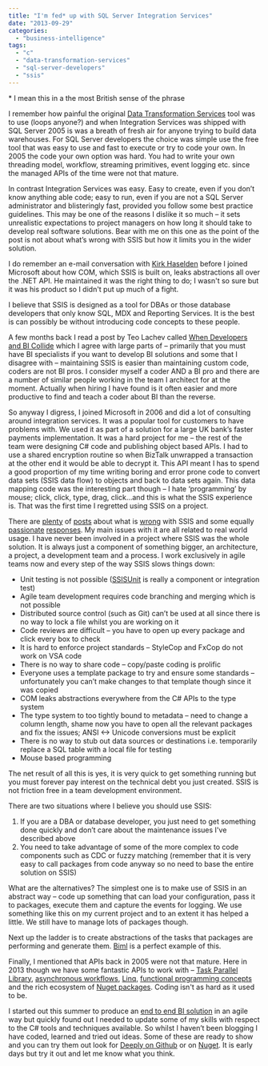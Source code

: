 ```yaml
---
title: "I'm fed* up with SQL Server Integration Services"
date: "2013-09-29"
categories: 
  - "business-intelligence"
tags: 
  - "c"
  - "data-transformation-services"
  - "sql-server-developers"
  - "ssis"
---
```


\* I mean this in a the most British sense of the phrase

I remember how painful the original [Data Transformation Services](http://en.wikipedia.org/wiki/Data_Transformation_Services) tool was to use (loops anyone?) and when Integration Services was shipped with SQL Server 2005 is was a breath of fresh air for anyone trying to build data warehouses. For SQL Server developers the choice was simple use the free tool that was easy to use and fast to execute or try to code your own. In 2005 the code your own option was hard. You had to write your own threading model, workflow, streaming primitives, event logging etc. since the managed APIs of the time were not that mature.

In contrast Integration Services was easy. Easy to create, even if you don’t know anything able code; easy to run, even if you are not a SQL Server administrator and blisteringly fast, provided you follow some best practice guidelines. This may be one of the reasons I dislike it so much – it sets unrealistic expectations to project managers on how long it should take to develop real software solutions. Bear with me on this one as the point of the post is not about what’s wrong with SSIS but how it limits you in the wider solution.

I do remember an e-mail conversation with [Kirk Haselden](http://www.linkedin.com/in/knightreign) before I joined Microsoft about how COM, which SSIS is built on, leaks abstractions all over the .NET API. He maintained it was the right thing to do; I wasn't so sure but it was his product so I didn't put up much of a fight.

I believe that SSIS is designed as a tool for DBAs or those database developers that only know SQL, MDX and Reporting Services. It is the best is can possibly be without introducing code concepts to these people.

A few months back I read a post by Teo Lachev called [When Developers and BI Collide](http://prologika.com/CS/blogs/blog/archive/2013/03/09/when-developers-and-bi-collide.aspx) which I agree with large parts of – primarily that you must have BI specialists if you want to develop BI solutions and some that I disagree with – maintaining SSIS is easier than maintaining custom code, coders are not BI pros. I consider myself a coder AND a BI pro and there are a number of similar people working in the team I architect for at the moment. Actually when hiring I have found is it often easier and more productive to find and teach a coder about BI than the reverse.

So anyway I digress, I joined Microsoft in 2006 and did a lot of consulting around integration services. It was a popular tool for customers to have problems with. We used it as part of a solution for a large UK bank’s faster payments implementation. It was a hard project for me – the rest of the team were designing C# code and publishing object based APIs. I had to use a shared encryption routine so when BizTalk unwrapped a transaction at the other end it would be able to decrypt it. This API meant I has to spend a good proportion of my time writing boring and error prone code to convert data sets (SSIS data flow) to objects and back to data sets again. This data mapping code was the interesting part though – I hate ‘programming’ by mouse; click, click, type, drag, click...and this is what the SSIS experience is. That was the first time I regretted using SSIS on a project.

There are [plenty](http://ayende.com/Wiki/I+Hate+SSIS.ashx) of [posts](http://ayende.com/blog/992/ssis-debugging-frustrations) about what is [wrong](http://ayende.com/blog/2659/ssis-the-backlash) with SSIS and some equally [passionate](http://consultingblogs.emc.com/jamiethomson/archive/2007/07/27/SSIS_3A00_-The-backlash-continues.aspx) [responses](http://consultingblogs.emc.com/jamiethomson/archive/2007/07/30/SSIS_3A00_-A-response-from-Microsoft-to-the-growing-criticism.aspx). My main issues with it are all related to real world usage. I have never been involved in a project where SSIS was the whole solution. It is always just a component of something bigger, an architecture, a project, a development team and a process. I work exclusively in agile teams now and every step of the way SSIS slows things down:

- Unit testing is not possible ([SSISUnit](http://ssisunit.codeplex.com/) is really a component or integration test)
- Agile team development requires code branching and merging which is not possible
- Distributed source control (such as Git) can’t be used at all since there is no way to lock a file whilst you are working on it
- Code reviews are difficult – you have to open up every package and click every box to check
- It is hard to enforce project standards – StyleCop and FxCop do not work on VSA code
- There is no way to share code – copy/paste coding is prolific
- Everyone uses a template package to try and ensure some standards – unfortunately you can’t make changes to that template though since it was copied
- COM leaks abstractions everywhere from the C# APIs to the type system
- The type system to too tightly bound to metadata – need to change a column length, shame now you have to open all the relevant packages and fix the issues; ANSI <-> Unicode conversions must be explicit
- There is no way to stub out data sources or destinations i.e. temporarily replace a SQL table with a local file for testing
- Mouse based programming

The net result of all this is yes, it is very quick to get something running but you must forever pay interest on the technical debt you just created. SSIS is not friction free in a team development environment.

There are two situations where I believe you should use SSIS:

1. If you are a DBA or database developer, you just need to get something done quickly and don’t care about the maintenance issues I've described above
2. You need to take advantage of some of the more complex to code components such as CDC or fuzzy matching (remember that it is very easy to call packages from code anyway so no need to base the entire solution on SSIS)

What are the alternatives? The simplest one is to make use of SSIS in an abstract way – code up something that can load your configuration, pass it to packages, execute them and capture the events for logging. We use something like this on my current project and to an extent it has helped a little. We still have to manage lots of packages though.

Next up the ladder is to create abstractions of the tasks that packages are performing and generate them. [Biml](http://www.varigence.com/Products/Biml/Capabilities) is a perfect example of this.

Finally, I mentioned that APIs back in 2005 were not that mature. Here in 2013 though we have some fantastic APIs to work with – [Task Parallel Library](http://msdn.microsoft.com/en-us/library/dd460717.aspx), [asynchronous workflows](http://msdn.microsoft.com/en-us/library/vstudio/hh191443.aspx), [Linq](http://msdn.microsoft.com/en-us/library/vstudio/bb397926.aspx), [functional programming concepts](http://aabs.wordpress.com/2008/04/16/functional-programming-in-csharp-higher-order-functions/) and the rich ecosystem of [Nuget packages](https://www.nuget.org/). Coding isn't as hard as it used to be.

I started out this summer to produce an [end to end BI solution](http://snape.me/category/sample-solution/) in an agile way but quickly found out I needed to update some of my skills with respect to the C# tools and techniques available. So whilst I haven’t been blogging I have coded, learned and tried out ideas. Some of these are ready to show and you can try them out look for [Deeply on Github](https://github.com/jsnape/deeply) or on [Nuget](https://www.nuget.org/packages/deeply/). It is early days but try it out and let me know what you think.
